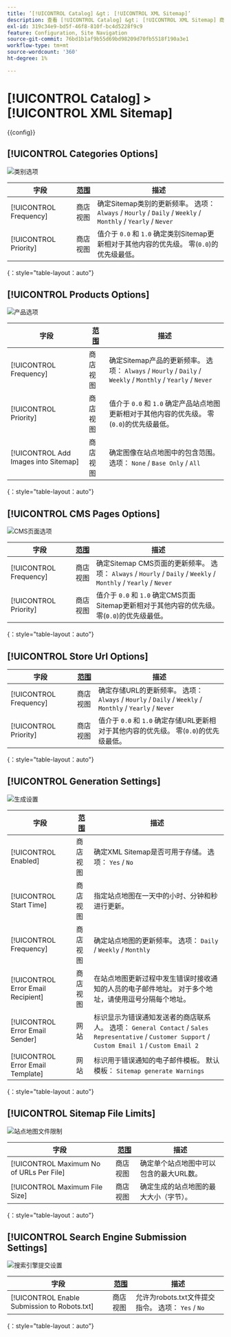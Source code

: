 ```yaml
---
title: ’[!UICONTROL Catalog] &gt； [!UICONTROL XML Sitemap]’
description: 查看 [!UICONTROL Catalog] &gt； [!UICONTROL XML Sitemap] 商务管理员页面。
exl-id: 319c34e9-bd5f-46f8-810f-bc4d5228f9c9
feature: Configuration, Site Navigation
source-git-commit: 76bd1b1af9b55d69bd98209d70fb5518f190a3e1
workflow-type: tm+mt
source-wordcount: '360'
ht-degree: 1%

---
```


# [!UICONTROL Catalog] > [!UICONTROL XML Sitemap]

{{config}}

## [!UICONTROL Categories Options]

![类别选项](./assets/xml-sitemap-categories-options.png)<!-- zoom -->

<!-- [Categories Options](https://docs.magento.com/user-guide/marketing/sitemap-xml-configure.html) -->

| 字段 | [范围](../../getting-started/websites-stores-views.md#scope-settings) | 描述 |
|--- |--- |--- |
| [!UICONTROL Frequency] | 商店视图 | 确定Sitemap类别的更新频率。 选项： `Always` / `Hourly` / `Daily` / `Weekly` / `Monthly` / `Yearly` / `Never` |
| [!UICONTROL Priority] | 商店视图 | 值介于 `0.0` 和 `1.0` 确定类别Sitemap更新相对于其他内容的优先级。 零(`0.0`)的优先级最低。 |

{：style=&quot;table-layout：auto&quot;}

## [!UICONTROL Products Options]

![产品选项](./assets/xml-sitemap-products-options.png)<!-- zoom -->

<!-- [Products Options](https://docs.magento.com/user-guide/marketing/sitemap-xml-configure.html) -->

| 字段 | [范围](../../getting-started/websites-stores-views.md#scope-settings) | 描述 |
|--- |--- |--- |
| [!UICONTROL Frequency] | 商店视图 | 确定Sitemap产品的更新频率。 选项： `Always` / `Hourly` / `Daily` / `Weekly` / `Monthly` / `Yearly` / `Never` |
| [!UICONTROL Priority] | 商店视图 | 值介于 `0.0` 和 `1.0` 确定产品站点地图更新相对于其他内容的优先级。 零(`0.0`)的优先级最低。 |
| [!UICONTROL Add Images into Sitemap] | 商店视图 | 确定图像在站点地图中的包含范围。 选项： `None` / `Base Only` / `All` |

{：style=&quot;table-layout：auto&quot;}

## [!UICONTROL CMS Pages Options]

![CMS页面选项](./assets/xml-sitemap-cms-pages-options.png)<!-- zoom -->

<!-- [CMS Pages Options](https://docs.magento.com/user-guide/marketing/sitemap-xml-configure.html) -->

| 字段 | [范围](../../getting-started/websites-stores-views.md#scope-settings) | 描述 |
|--- |--- |--- |
| [!UICONTROL Frequency] | 商店视图 | 确定Sitemap CMS页面的更新频率。 选项： `Always` / `Hourly` / `Daily` / `Weekly` / `Monthly` / `Yearly` / `Never` |
| [!UICONTROL Priority] | 商店视图 | 值介于 `0.0` 和 `1.0` 确定CMS页面Sitemap更新相对于其他内容的优先级。 零(`0.0`)的优先级最低。 |

{：style=&quot;table-layout：auto&quot;}

## [!UICONTROL Store Url Options]

| 字段 | [范围](../../getting-started/websites-stores-views.md#scope-settings) | 描述 |
|--- |--- |--- |
| [!UICONTROL Frequency] | 商店视图 | 确定存储URL的更新频率。 选项： `Always` / `Hourly` / `Daily` / `Weekly` / `Monthly` / `Yearly` / `Never` |
| [!UICONTROL Priority] | 商店视图 | 值介于 `0.0` 和 `1.0` 确定存储URL更新相对于其他内容的优先级。 零(`0.0`)的优先级最低。 |

{：style=&quot;table-layout：auto&quot;}

## [!UICONTROL Generation Settings]

![生成设置](./assets/xml-sitemap-generation-settings.png)<!-- zoom -->

<!-- [Generation Settings](https://docs.magento.com/user-guide/marketing/sitemap-xml-configure.html) -->

| 字段 | [范围](../../getting-started/websites-stores-views.md#scope-settings) | 描述 |
|--- |--- |--- |
| [!UICONTROL Enabled] | 商店视图 | 确定XML Sitemap是否可用于存储。 选项： `Yes` / `No` |
| [!UICONTROL Start Time] | 商店视图 | 指定站点地图在一天中的小时、分钟和秒进行更新。 |
| [!UICONTROL Frequency] | 商店视图 | 确定站点地图的更新频率。 选项： `Daily` / `Weekly` / `Monthly` |
| [!UICONTROL Error Email Recipient] | 商店视图 | 在站点地图更新过程中发生错误时接收通知的人员的电子邮件地址。 对于多个地址，请使用逗号分隔每个地址。 |
| [!UICONTROL Error Email Sender] | 网站 | 标识显示为错误通知发送者的商店联系人。 选项： `General Contact` / `Sales Representative` / `Customer Support` / `Custom Email 1` / `Custom Email 2` |
| [!UICONTROL Error Email Template] | 网站 | 标识用于错误通知的电子邮件模板。 默认模板： `Sitemap generate Warnings` |

{：style=&quot;table-layout：auto&quot;}

## [!UICONTROL Sitemap File Limits]

![站点地图文件限制](./assets/xml-sitemap-sitemap-file-limits.png)<!-- zoom -->

<!-- [Sitemap File Limits](https://docs.magento.com/user-guide/marketing/sitemap-xml-configure.html) -->

| 字段 | [范围](../../getting-started/websites-stores-views.md#scope-settings) | 描述 |
|--- |--- |--- |
| [!UICONTROL Maximum No of URLs Per File] | 商店视图 | 确定单个站点地图中可以包含的最大URL数。 |
| [!UICONTROL Maximum File Size] | 商店视图 | 确定生成的站点地图的最大大小（字节）。 |

{：style=&quot;table-layout：auto&quot;}

## [!UICONTROL Search Engine Submission Settings]

![搜索引擎提交设置](./assets/xml-sitemap-search-engine-submission-settings.png)<!-- zoom -->

<!-- [Search Engine Submission Settings](https://docs.magento.com/user-guide/marketing/sitemap-xml-configure.html) -->

| 字段 | [范围](../../getting-started/websites-stores-views.md#scope-settings) | 描述 |
|--- |--- |--- |
| [!UICONTROL Enable Submission to Robots.txt] | 商店视图 | 允许为robots.txt文件提交指令。 选项： `Yes` / `No` |

{：style=&quot;table-layout：auto&quot;}
